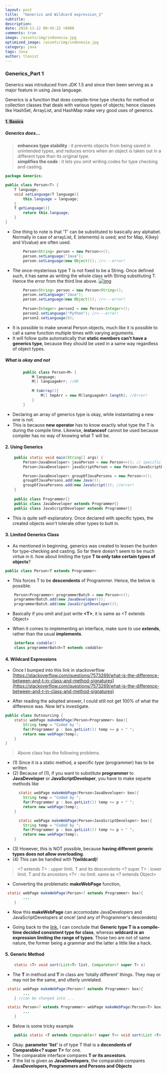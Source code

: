 ```yaml
---
layout: post
title:  "Generics and Wildcard expression_1"
subtitle: 
description:
date: 2019-11-12 00:45:22 +0900
comments: true
image: /assets/img/indonesia.jpg
optimized_image: /assets/img/indonesia.jpg
category: java
tags: Java
author: tlonist
---
```


### Generics_Part 1

Generics was introduced from JDK 1.5 and since then been serving as a major feature in using Java language. 

Generics is a function that does compile-time type checks for method or collection classes that deals with various types of objects; hence classes like HashSet, ArrayList, and HashMap make very good uses of generics. 
#### <span style="background-color: #DCDCDC">1. Basics </span>
##### Generics does...
> **enhances type stability** : it prevents objects from being saved in unintended types, and reduces errors when an object is taken out in a different type than its original type. <br>
> **simplifies the code** : it lets you omit writing codes for type checking and casting. 

```java
package Generics;

public class Person<T> {
    T language;
    void setLanguage(T language){
        this.language = language;
    }
    T getLanguage(){
        return this.language;
    }
}
```

- One thing to note is that 'T' can be substituted to basically any alphabet. Normally in case of arrayList, E (elements) is used; and for Map, K(key) and V(value) are often used. 

```java
        Person<String> person = new Person<>();
        person.setLanguage("Java");
        person.setLanguage(new Object()); //<---error!
```

- The once-mysterious type T is not fixed to be a String. Once defined such, it has same as writing the whole class with String substituting T. Hence the error from the third line above. 
[![img]('')]('')


```java
        Person<String> person = new Person<String>();
        person.setLanguage("Java");
        person.setLanguage(new Object()); //<---error!
        
        Person<Integer> person2 = new Person<Integer>();
        person2.setLanguage("Python"); //<---error!
        person2.setLanguage(0);
```
- It is possible to make several Person objects, much like it is possible to call a same function multiple times with varying arguments. 
- It will follow quite automatically that **static members can't have a generics type**, because they should be used in a same way regardless of object types. 


##### What is okay and not
```java
        public class Person<M> {
            M language;
            M[] languageArr; //OK
            
            M toArray(){
                M[] tmpArr = new M[languageArr.length]; //Error!
            }
        }
```
- Declaring an array of generics type is okay, while instantiating a new one is not. 
- This is because **new operator** has to know exactly what type the T is during the compile time. Likewise, **instanceof** cannot be used because compiler has no way of knowing what T will be. 

#### 2. Using Generics

```java
    public static void main(String[] args) {
        Person<JavaDeveloper> javaPerson = new Person<>(); // specific type of T can be ommited from JDK 1.7
        Person<JavaDeveloper> javaScriptPerson = new Person<JavaScriptDeveloper>(); //error

        Person<JavaDeveloper> groupOfJavaPersons = new Person<>();
        groupOfJavaPersons.add(new Java());
        groupOfJavaPersons.add(new JavaScript()); //error!
    }
    
    public class Programmer{}
    public class JavaDeveloper extends Programmer{}
    public class JavaScriptDeveloper extends Programmer{}
```
- This is quite self-explanatory. Once declared with specific types, the created objects won't tolerate other types to butt in.

#### 3. Limited Generics Class

- As mentioned in beginning, generics was created to lessen the burden for type-checking and casting. So far there doesn't seem to be much virtue in it. how about limiting the type **T to only take certain types of objects**?

```java
public class Person<T extends Programmer>
```
- This forces T to be **descendents** of Programmer. Hence, the below is possible.
```java
    Person<Programmer> programmerBatch = new Person<>(); 
    programmerBatch.add(new JavaDeveloper());
    programmerBatch.add(new JavaScriptDeveloper());
```


- Basically if you omit and just write **\<T\>**, it is same as \<T extends Object\>

- When it comes to implementing an interface, make sure to use **extends**, rather than the usual **implements**.

```java
    interface codable()
    class programmerBatch<T extends codable>
```

#### 4. Wildcard Expressions

- Once I bumped into this link in stackoverflow [https://stackoverflow.com/questions/7573269/what-is-the-difference-between-and-t-in-class-and-method-signatures](https://stackoverflow.com/questions/7573269/what-is-the-difference-between-and-t-in-class-and-method-signatures)

- After reading the adopted answer, I could still not get 100% of what the difference was. Now let's investigate. 


```java
public class Outsourcing {
    static webPage makeWebPage(Person<Programmer> box){
        String temp = "Coded by ";
        for(Programmer p : box.getList()) temp += p + " ";
        return new webPage(temp);
    }
}
```

> Above class has the following problems.
- (1) Since it is a static method, a specific type (programmer) has to be written
- (2) Because of (1), if you want to substitute **programmer** to **JavaDeveloper** or **JavaScriptDeveloper**, you have to make separte methods like

```java
      static webPage makeWebPage(Person<JavaDeveloper> box){
        String temp = "Coded by ";
        for(Programmer p : box.getList()) temp += p + " ";
        return new webPage(temp);
    }

      static webPage makeWebPage(Person<JavaScriptDeveloper> box){
        String temp = "Coded by ";
        for(Programmer p : box.getList()) temp += p + " ";
        return new webPage(temp);
    }
```

- (3) However, this is NOT possible, because **having different generic types does not allow overloading**.
- (4) This can be handled with **?(wildcard)**!


>\<? extends T>  :  upper limit. T and its descendents
>\<? super T>    :  lower limit. T and its ancestors
>\<?>            :  no limit. same as <? extends Object>

- Converting the problematic **makeWebPage** function,

```java
 static webPage makeWebPage(Person<? extends Programmer> box){
        ...
    }
```
- Now this **makeWebPage** can accomodate JavaDevelopers and JavaScriptDevelopers at once! (and any of Programmer's descendets)


- Going back to the [link](https://stackoverflow.com/questions/7573269/what-is-the-difference-between-and-t-in-class-and-method-signatures), I can conclude that **Generic type T is a compile-time decided consistent type for class**, whereas **wildcard is an expression limiting the range of types**. Those two are not of same nature, the former being a grammar and the latter a little like a hack.

#### 5. Generic Method

```java
    static <T> void sort(List<T> list, Comparator<? super T> c)
```
- The **T** in method and **T** in class are 'totally different' things. They may or may not be the same, and utterly unrelated.

```java
 static webPage makeWebPage(Person<? extends Programmer> box){
        ...
    } //can be changed into ...

 static Person<? extends Programmer> webPage makeWebPage(Person<T> box){
        ...
    }
```

- Below is some tricky example
```java
    public static <T extends Comparable<? super T>> void sort(List <T> list)
```

- Okay. **parameter 'list'** is of type T that is a **decendents of Comparable<? super T>** for one.
- The comparable interface compares **T or its ancestors**.
- If the list is given as **JavaDevelopers**, the comparable compares **JavaDevelopers, Programmers and Persons and Objects**

